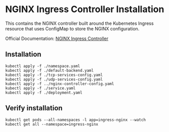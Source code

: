 # NGINX Ingress Controller Installation

This contains the NGINX controller built around the Kubernetes Ingress resource that uses ConfigMap to store the NGINX configuration.

Official Documentation: [NGINX Ingress Controller](https://github.com/kubernetes/ingress-nginx)


## Installation

```
kubectl apply -f ./namespace.yaml
kubectl apply -f ./default-backend.yaml
kubectl apply -f ./tcp-services-config.yaml
kubectl apply -f ./udp-services-config.yaml
kubectl apply -f ../nginx-controller-config.yaml
kubectl apply -f ./service.yaml
kubectl apply -f ./deployment.yaml
```

## Verify installation
```
kubectl get pods --all-namespaces -l app=ingress-nginx --watch
kubectl get all --namespace=ingress-nginx
```